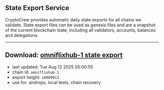 ## State Export Service
CryptoCrew provides automatic daily state exports for all chains we validate. State export files can be used as genesis files and are a snapshot of the current blockchain state, including all validators, accounts, balances and delegations.

---
**Download: [omniflixhub-1 state export](https://dl-eu2.ccvalidators.com/SERVICE/omniflixhub/omniflixhub-1_export_18909913.json)**
---

- last updated: Tue Aug 12 2025 05:00:55
- chain id: `omniflixhub-1`
- export height: `18909913`
- use for: airdrops, local tests, chain recovery
